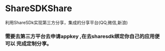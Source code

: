 # ShareSDKShare
利用ShareSDk实现第三方分享，集成的分享平台(QQ,微信,新浪)
### 需要去第三方平台去申请appkey ,在去sharesdk绑定你自己的应用便可以 完成定制分享。
